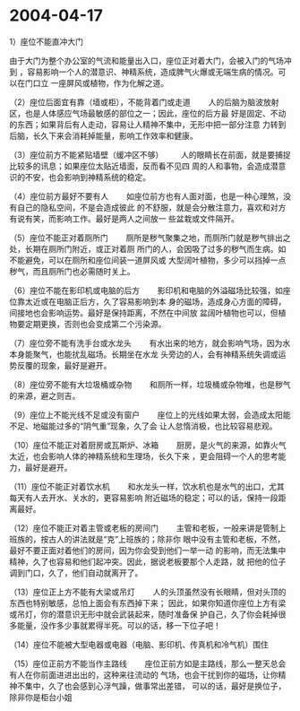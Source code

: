 # 2004-04-17

1）座位不能直冲大门 

由于大门为整个办公室的气流和能量出入口，座位正对着大门，会被入门的气场冲到 ，容易影响一个人的潜意识、神精系统，造成脾气火爆或无端生病的情况。可以在门口立 一座屏风或植物，作为化解之道。

（2）座位后面宜有靠（墙或柜），不能背着门或走道 　　人的后脑为脑波放射区，也是人体感应气场最敏感的部位之一；因此，座位的后方最 好是固定、不动的东西；如果背后有人走动，容易让人精神不集中，无形中把一部分注意 力转到后脑，长久下来会消耗掉能量，影响工作效率和健康。

（3）座位前方不能紧贴墙壁（缓冲区不够） 　　人的眼睛长在前面，就是要捕捉比较多的讯息；如果座位太贴近墙面，反而看不见四 周的人和事物，会造成潜意识的不安，也会影响到神精系统的稳定。

（4）座位前方最好不要有人 　　如座位前方也有人面对面，也是一种心理煞，没有自己的隐私空间，不是会造成彼此 的不舒服，就是会分散注意力，喜欢和对方有说有笑，而影响工作。最好是两人之间放一 些盆栽或文件隔开。

（5）座位不能正对着厕所门 　　厕所是秽气聚集之地，而厕所门就是秽气排出之处，长期在厕所门附近，或正对着厕 所门的人，会因吸了过多的秽气而生病。如不能避免，可以在厕所和座位间装一道屏风或 大型阔叶植物，多少可以挡掉一点秽气，而且厕所门也必需随时关上。

（6）座位不能在影印机或电脑的后方 　　影印机和电脑的外溢磁场比较强，如座位靠太近或在电脑正后方，久了容易影响到本 身的磁场，造成身心方面的障碍，间接地也会影响运势。最好是保持距离，不然在中间放 盆阔叶植物也可以，但植物要定期更换，否则也会变成第二个污染源。

（7）座位旁不能有洗手台或水龙头 　　有水出来的地方，就会影响气场，因为水本身能聚气，也能扰乱磁场。长期坐在水龙 头旁边的人，会有神精系统失调或运势反覆的现象，最好是避开。

（8）座位旁不能有大垃圾桶或杂物 　　和厕所一样，垃圾桶或杂物堆，也是秽气的来源，避之则吉。

（9）座位上不能光线不足或没有窗户 　　座位上的光线如果太弱，会造成太阳能不足、地磁能过多的“阴气重”现象，久了会 让人怠惰消极，也比较容易悲观。

（10）座位不能正对着厨房或瓦斯炉、冰箱 　　厨房，是火气的来源，如靠火气太近，也会影响人体的神精系统和生理场，长久下来 ，更会阻碍一个人的思考能力，最好是避开。

（11）座位不能正对着饮水机 　　和水龙头一样，饮水机也是水气的出口，尤其每天有人去开水、关水的，更容易影响 附近磁场的稳定；可以的话，保持一段距离最好。

（12）座位不能正对着主管或老板的房间门 　　主管和老板，一般来讲是管制上班族的，按古人的讲法就是“克”上班族的；除非你 眼中没有主管和老板，不然，最好不要正面对着他们的房间，因为你会受到他们一举一动 的影响，而无法集中精神，久了也容易和他们起冲突。因此，据说老板要那个人走路，就 把他的位子调到门口，久了，他们自动就离开了。

（13）座位正上方不能有大梁或吊灯 　　人的头顶虽然没有长眼睛，但对头顶的东西也特别敏感，总怕上面会有东西掉下来； 因此，如果你知道你座位上方有梁或吊灯，你的潜意识无形中就会武装起来，随时准备保 护自己，久了你会耗掉很多能量，没作多少事就累得半死。可以的话，移一下位子吧！

（14）座位不能被大型电器或电器（电脑、影印机、传真机和冷气机）围住

（15）座位正前方不能当作主路线 　　座位正前方如是主路线，那么一整天总会有人在你前面进进出出的，这种来往流动的 气场，也会干扰到你的磁场，让你精神不集中，久了也会感到心浮气躁，做事常出差错， 可以的话，最好是换位子，除非你是柜台小姐
